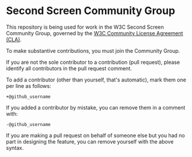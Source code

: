 # Second Screen Community Group

This repository is being used for work in the W3C Second Screen Community Group, governed by the
[W3C Community License Agreement (CLA)](http://www.w3.org/community/about/agreements/cla/).

To make substantive contributions, you must join the Community Group.

If you are not the sole contributor to a contribution (pull request), please identify all
contributors in the pull request comment.

To add a contributor (other than yourself, that's automatic), mark them one per line as follows:

```
+@github_username
```

If you added a contributor by mistake, you can remove them in a comment with:

```
-@github_username
```

If you are making a pull request on behalf of someone else but you had no part in designing the
feature, you can remove yourself with the above syntax.